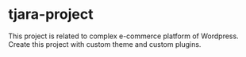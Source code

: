 # tjara-project
This project is related to complex e-commerce platform of Wordpress. Create this project with custom theme and custom plugins.
